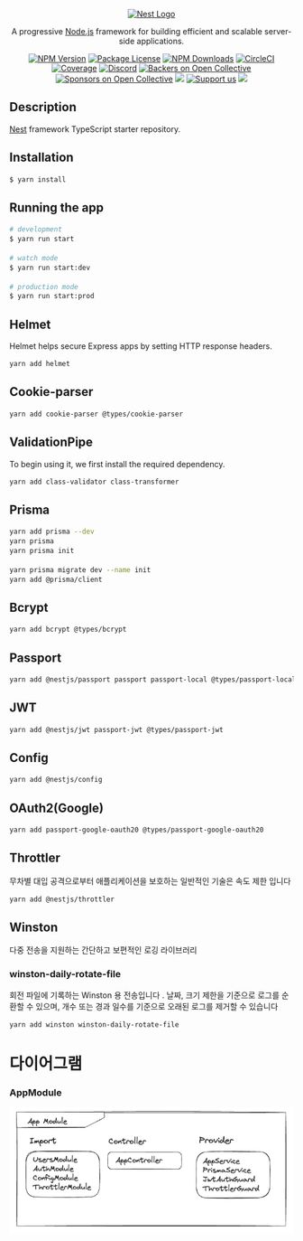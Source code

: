 <p align="center">
  <a href="http://nestjs.com/" target="blank"><img src="https://nestjs.com/img/logo-small.svg" width="200" alt="Nest Logo" /></a>
</p>

[circleci-image]: https://img.shields.io/circleci/build/github/nestjs/nest/master?token=abc123def456
[circleci-url]: https://circleci.com/gh/nestjs/nest

  <p align="center">A progressive <a href="http://nodejs.org" target="_blank">Node.js</a> framework for building efficient and scalable server-side applications.</p>
    <p align="center">
<a href="https://www.npmjs.com/~nestjscore" target="_blank"><img src="https://img.shields.io/npm/v/@nestjs/core.svg" alt="NPM Version" /></a>
<a href="https://www.npmjs.com/~nestjscore" target="_blank"><img src="https://img.shields.io/npm/l/@nestjs/core.svg" alt="Package License" /></a>
<a href="https://www.npmjs.com/~nestjscore" target="_blank"><img src="https://img.shields.io/npm/dm/@nestjs/common.svg" alt="NPM Downloads" /></a>
<a href="https://circleci.com/gh/nestjs/nest" target="_blank"><img src="https://img.shields.io/circleci/build/github/nestjs/nest/master" alt="CircleCI" /></a>
<a href="https://coveralls.io/github/nestjs/nest?branch=master" target="_blank"><img src="https://coveralls.io/repos/github/nestjs/nest/badge.svg?branch=master#9" alt="Coverage" /></a>
<a href="https://discord.gg/G7Qnnhy" target="_blank"><img src="https://img.shields.io/badge/discord-online-brightgreen.svg" alt="Discord"/></a>
<a href="https://opencollective.com/nest#backer" target="_blank"><img src="https://opencollective.com/nest/backers/badge.svg" alt="Backers on Open Collective" /></a>
<a href="https://opencollective.com/nest#sponsor" target="_blank"><img src="https://opencollective.com/nest/sponsors/badge.svg" alt="Sponsors on Open Collective" /></a>
  <a href="https://paypal.me/kamilmysliwiec" target="_blank"><img src="https://img.shields.io/badge/Donate-PayPal-ff3f59.svg"/></a>
    <a href="https://opencollective.com/nest#sponsor"  target="_blank"><img src="https://img.shields.io/badge/Support%20us-Open%20Collective-41B883.svg" alt="Support us"></a>
  <a href="https://twitter.com/nestframework" target="_blank"><img src="https://img.shields.io/twitter/follow/nestframework.svg?style=social&label=Follow"></a>
</p>
  <!--[![Backers on Open Collective](https://opencollective.com/nest/backers/badge.svg)](https://opencollective.com/nest#backer)
  [![Sponsors on Open Collective](https://opencollective.com/nest/sponsors/badge.svg)](https://opencollective.com/nest#sponsor)-->

## Description

[Nest](https://github.com/nestjs/nest) framework TypeScript starter repository.

## Installation

```bash
$ yarn install
```

## Running the app

```bash
# development
$ yarn run start

# watch mode
$ yarn run start:dev

# production mode
$ yarn run start:prod
```

## Helmet
Helmet helps secure Express apps by setting HTTP response headers.
```bash
yarn add helmet
```
## Cookie-parser
```bash
yarn add cookie-parser @types/cookie-parser
```

## ValidationPipe
To begin using it, we first install the required dependency.
```bash
yarn add class-validator class-transformer
```
## Prisma
```bash
yarn add prisma --dev
yarn prisma
yarn prisma init

yarn prisma migrate dev --name init
yarn add @prisma/client
```

## Bcrypt
```bash
yarn add bcrypt @types/bcrypt
```

## Passport
```bash
yarn add @nestjs/passport passport passport-local @types/passport-local
```

## JWT
```bash
yarn add @nestjs/jwt passport-jwt @types/passport-jwt
```

## Config
```bash
yarn add @nestjs/config
```

## OAuth2(Google)
```bash
yarn add passport-google-oauth20 @types/passport-google-oauth20
```

## Throttler
무차별 대입 공격으로부터 애플리케이션을 보호하는 일반적인 기술은 속도 제한 입니다
```bash
yarn add @nestjs/throttler
```

## Winston
다중 전송을 지원하는 간단하고 보편적인 로깅 라이브러리
### winston-daily-rotate-file
회전 파일에 기록하는 Winston 용 전송입니다 . 날짜, 크기 제한을 기준으로 로그를 순환할 수 있으며, 개수 또는 경과 일수를 기준으로 오래된 로그를 제거할 수 있습니다
```bash
yarn add winston winston-daily-rotate-file
```

# 다이어그램
### AppModule
![img_1.png](img_1.png)
